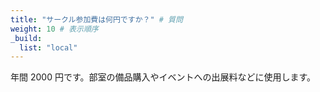 ```yaml
---
title: "サークル参加費は何円ですか？" # 質問
weight: 10 # 表示順序
_build:
  list: "local"
---
```


年間 2000 円です。部室の備品購入やイベントへの出展料などに使用します。

